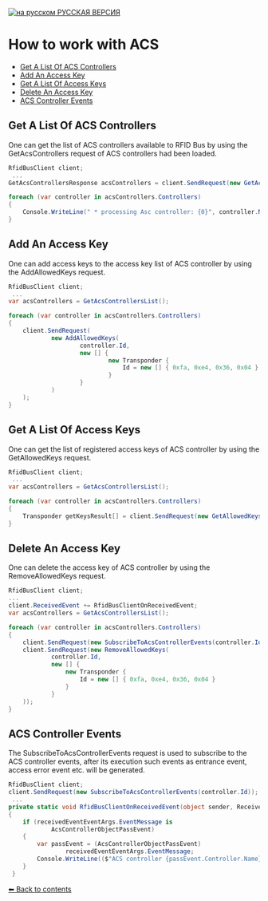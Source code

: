 [![на русском](http://rfidcenter.ru/img/flag-ru.svg) РУССКАЯ ВЕРСИЯ](README_EN.md)

How to work with ACS
==============

* [Get A List Of ACS Controllers](#GetAcsControllers)
* [Add An Access Key](#AddAllowedKeys)
* [Get A List Of Access Keys](#GetAllowedKeys)
* [Delete An Access Key](#RemoveAllowedKeys)
* [ACS Controller Events](#Events)

<a name="GetAcsControllers"></a>
Get A List Of ACS Controllers
----------------------------------

One can get the list of ACS controllers available to RFID Bus by using the GetAcsControllers request of ACS controllers had been loaded.

```cs
RfidBusClient client;
 ...
GetAcsControllersResponse acsControllers = client.SendRequest(new GetAcsControllers());

foreach (var controller in acsControllers.Controllers)
{
    Console.WriteLine(" * processing Asc controller: {0}", controller.Name);
}
```

<a name="AddAllowedKeys"></a>
Add An Access Key
-------------------------

One can add access keys to the access key list of ACS controller by using the AddAllowedKeys request.

```cs
RfidBusClient client;
 ...
var acsControllers = GetAcsControllersList();

foreach (var controller in acsControllers.Controllers)
{
    client.SendRequest(
            new AddAllowedKeys(
                    controller.Id,
                    new [] {
                            new Transponder {
                                Id = new [] { 0xfa, 0xe4, 0x36, 0x04 }
                            }
                    }
            )
    );
}
````

<a name="GetAllowedKeys"></a>
Get A List Of Access Keys
------------------------

One can get the list of registered access keys of ACS controller by using the GetAllowedKeys request.

```cs
RfidBusClient client;
 ...
var acsControllers = GetAcsControllersList();

foreach (var controller in acsControllers.Controllers)
{
    Transponder getKeysResult[] = client.SendRequest(new GetAllowedKeys(controller.Id))?.AllowedKeys;
}
```

<a name="RemoveAllowedKeys"></a>
Delete An Access Key
-----------------------

One can delete the access key of ACS controller by using the RemoveAllowedKeys request.

```cs
RfidBusClient client;
...
client.ReceivedEvent += RfidBusClientOnReceivedEvent;
var acsControllers = GetAcsControllersList();

foreach (var controller in acsControllers.Controllers)
{
    client.SendRequest(new SubscribeToAcsControllerEvents(controller.Id));
    client.SendRequest(new RemoveAllowedKeys(
            controller.Id,
            new [] {
                new Transponder {
                    Id = new [] { 0xfa, 0xe4, 0x36, 0x04 }
                }
            }
    ));
}
```

<a name="Events"></a>
ACS Controller Events
------------------------

The SubscribeToAcsControllerEvents request is used to subscribe to the ACS controller events, after its execution such events as entrance event, access error event etc. will be generated.

```cs
RfidBusClient client;
client.SendRequest(new SubscribeToAcsControllerEvents(controller.Id));
 ...
private static void RfidBusClientOnReceivedEvent(object sender, ReceivedEventEventArgs receivedEventEventArgs)
{
    if (receivedEventEventArgs.EventMessage is
            AcsControllerObjectPassEvent)
    {
        var passEvent = (AcsControllerObjectPassEvent)
                receivedEventEventArgs.EventMessage;
        Console.WriteLine(($"ACS controller {passEvent.Controller.Name} generate event Object Pass Event for transponder  {passEvent.Transponder.IdAsString} "));
    }
 }
```

[⬅ Back to contents](../README_EN.md)